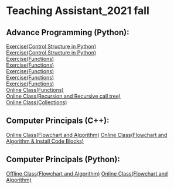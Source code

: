 # Teaching Assistant_2021 fall

## Advance Programming (Python):

[Exercise(Control Structure in Python)](https://drive.google.com/file/d/1NpNSXf79JP2UluEGXPbaU4Psi6oDRqic/view?usp=sharing)\
[Exercise(Control Structure in Python)](https://drive.google.com/file/d/1wYHe7_IuPjpwbgK4mSmInP360y8KIPzR/view?usp=sharing)\
[Exercise(Functions)](https://drive.google.com/file/d/1U7G6SK57v3qs-VSMiXLq_inZ1QKYXmnt/view?usp=sharing)\
[Exercise(Functions)](https://drive.google.com/file/d/1_19F9oJOpltuIPDmy9TwYBNqZkr2EW60/view?usp=sharing)\
[Exercise(Functions)](https://drive.google.com/file/d/1BmVDg8fvmtXc-W2hsQvCRcrLeo2STzfj/view?usp=sharing)\
[Exercise(Functions)](https://drive.google.com/file/d/1LEjz0j-AFeayJT7EobGbz6-1IMW35oln/view?usp=sharing)\
[Exercise(Functions)](https://drive.google.com/file/d/1HkbCI5wB84ceZV7zDAMTGrptSFeWoEn8/view?usp=sharing)\
[Online Class(Functions)](https://drive.google.com/file/d/1NYfV-Q2H3KRy09lBhziliL0PajECU7qV/view?usp=sharing)\
[Online Class(Recursion and Recursive call tree)](https://drive.google.com/file/d/1rFYh0oMfcSv14N-ZKFOYSfUWash5EVTq/view?usp=sharing)\
[Online Class(Collections)](https://drive.google.com/file/d/1kA6CEvPzynlpeDuZlbe2Nf0wwWxK9lNb/view?usp=sharing)

## Computer Principals (C++):
[Online Class(Flowchart and Algorithm)](https://drive.google.com/file/d/1Hqccv6KOlos1n4VqC2eD_2o0xpSVuqLb/view?usp=sharing)
[Online Class(Flowchart and Algorithm & Install Code Blocks)](https://drive.google.com/file/d/1LPZ-zi7o_XmIQdmMom1Q_L2E_WPQrrje/view?usp=sharing)


## Computer Principals (Python):
[Offline Class(Flowchart and Algorithm)](https://drive.google.com/file/d/1Hqccv6KOlos1n4VqC2eD_2o0xpSVuqLb/view?usp=sharing)
[Online Class(Flowchart and Algorithm)](https://drive.google.com/file/d/1ZbdT5Ghd-OLdqdCRdOfk9J7OLMwRJpmW/view?usp=sharing)




